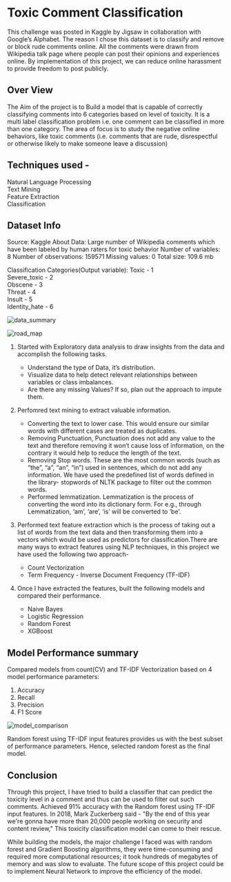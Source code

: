 # Toxic Comment Classification

This challenge was posted in Kaggle by Jigsaw in collaboration with Google’s Alphabet. The reason I chose this dataset is to classify and remove or block rude comments online. All the comments were drawn from Wikipedia talk page where people can post their opinions and experiences online. By implementation of this project, we can reduce online harassment to provide freedom to post publicly.

## Over View 

The Aim of the project is to Build a model that is capable of correctly classifying comments into 6 categories based on level of toxicity. It is a multi label classification problem i.e. one comment can be classified in more than one category. The area of focus is to study the negative online behaviors, like toxic comments (i.e. comments that are rude, disrespectful or otherwise likely to make someone leave a discussion)

## Techniques used -
Natural Language Processing\
Text Mining\
Feature Extraction\
Classification

## Dataset Info ##

Source: Kaggle
About Data: Large number of Wikipedia comments which have been labeled by human raters for toxic behavior
Number of variables: 8
Number of observations: 159571
Missing values:  0
Total size: 109.6 mb

Classification Categories(Output variable):
Toxic - 1\
Severe_toxic - 2\
Obscene - 3\
Threat - 4\
Insult - 5\
Identity_hate - 6

![data_summary](https://user-images.githubusercontent.com/53157141/87509374-63edf580-c63f-11ea-8954-beb9c1d7a8d6.JPG)

![road_map](https://user-images.githubusercontent.com/53157141/87509186-0f4a7a80-c63f-11ea-9549-5d4a044fcf40.JPG)

1. Started with Exploratory data analysis to draw insights from the data and accomplish the following tasks.
    * Understand the type of Data, it’s distribution.
    * Visualize data to help detect relevant relationships between variables or class imbalances.
    * Are there any missing Values? If so, plan out the approach to impute them.
  
2. Perfomred text mining to extract valuable information.

    * Converting the text to lower case. This would ensure our similar words with different cases are treated as duplicates.
    * Removing Punctuation, Punctuation does not add any value to the text and therefore removing it won’t cause loss of information, on the contrary it would help to reduce the length of the text.
    * Removing Stop words. These are the most common words (such as “the”, “a”, “an”, “in”) used in sentences, which do not add any information. We have used the predefined list of words defined in the library- stopwords of NLTK package to filter out the common words.
    * Performed lemmatization. Lemmatization is the process of converting the word into its dictionary form. For e.g., through Lemmatization, ‘am’, ‘are’, ‘is’ will be converted to ‘be’.

3. Performed text feature extraction which is the process of taking out a list of words from the text data and then transforming them into a vectors which would be used as predictors for classification.There are many ways to extract features using NLP techniques, in this project we have used the following two approach-

    * Count Vectorization
    * Term Frequency - Inverse Document Frequency (TF-IDF)

4. Once I have extracted the features, built the following models and compared their performance.
    * Naive Bayes
    * Logistic Regression
    * Random Forest
    * XGBoost
	
## Model Performance summary
Compared models from count(CV) and TF-IDF Vectorization based on 4 model performance parameters:
1. Accuracy
2. Recall
3. Precision
4. F1 Score

![model_comparison](https://user-images.githubusercontent.com/53157141/87509706-1cb43480-c640-11ea-9e1a-56bbbceec931.png)

Random forest using TF-IDF input features provides us with the best subset of performance parameters. Hence, selected random forest as the final model.


## Conclusion
Through this project, I have tried to build a classifier that can predict the toxicity level in a comment and thus can be used to filter out such comments. Achieved 91% accuracy with the Random forest using TF-IDF input features. In 2018, Mark Zuckerberg said - "By the end of this year we're gonna have more than 20,000 people working on security and content review," This toxicity classification model can come to their rescue. 

While building the models, the major challenge I faced was with random forest and Gradient Boosting algorithms, they were time-consuming and required more computational resources; it took hundreds of megabytes of memory and was slow to evaluate.
The future scope of this project could be to implement Neural Network to improve the efficiency of the model.
